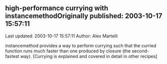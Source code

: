 ## high-performance currying with instancemethodOriginally published: 2003-10-17 15:57:11 
Last updated: 2003-10-17 15:57:11 
Author: Alex Martelli 
 
instancemethod provides a way to perform currying such that the curried function runs much faster than one produced by closure (the second-fastest way).  [Currying is explained and covered in detail in other recipes]